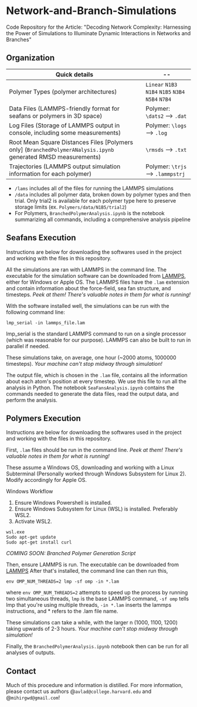 # Network-and-Branch-Simulations
Code Repository for the Article: "Decoding Network Complexity: Harnessing the Power of Simulations to Illuminate Dynamic Interactions in Networks and Branches"

## Organization

| Quick details | -- |
| ----------- | --------- |
| Polymer Types (polymer architectures) |  `Linear` `N1B3` `N1B4` `N1B5` `N3B4` `N5B4` `N7B4` |
| Data Files (LAMMPS-friendly format for seafans or polymers in 3D space) | Polymer: `\dats2` --> `.dat` |
| Log Files (Storage of LAMMPS output in console, including some measurements) | Polymer: `\logs` --> `.log` |
| Root Mean Square Distances Files [Polymers only] (`BranchedPolymerANalysis.ipynb` generated RMSD measurements) | `\rmsds` --> `.txt` |
| Trajectories (LAMMPS output simulation information for each polymer) | Polymer: `\trjs` --> `.lammpstrj` |

- `/lams` includes all of the files for running the LAMMPS simulations
- `/data` includes all polymer data, broken down by polymer types and then trial. Only trial2 is available for each polymer type here to preserve storage limits (ex. `Polymers/data/N1B5/trial2`)
- For Polymers, `BranchedPolymerAnalysis.ipynb` is the notebook summarizing all commands, including a comprehensive analysis pipeline

## Seafans Execution

Instructions are below for downloading the softwares used in the project and working with the files in this repository. 

All the simulations are ran with LAMMPS in the command line. The executable for the simulation software can be downloaded from [LAMMPS](https://www.lammps.org), either for Windows or Apple OS. The LAMMPS files have the `.lam` extension and contain information about the force-field, sea fan structure, and timesteps. *Peek at them! There's valuable notes in them for what is running!*

With the software installed well, the simulations can be run with the following command line:

```
lmp_serial -in lammps_file.lam 

```

lmp_serial is the standard LAMMPS command to run on a single processor (which was reasonable for our purpose). LAMMPS can also be built to run in parallel if needed. 

These simulations take, on average, one hour (~2000 atoms, 1000000 timesteps). *Your machine can't stop midway through simulation!*

The output file, which is chosen in the `.lam` file, contains all the information about each atom's position at every timestep. We use this file to run all the analysis in Python. The notebook `SeaFansAnalysis.ipynb` contains the commands needed to generate the data files, read the output data, and perform the analysis.  

## Polymers Execution 

Instructions are below for downloading the softwares used in the project and working with the files in this repository. 

First, `.lam` files should be run in the command line. *Peek at them! There's valuable notes in them for what is running!*

These assume a Windows OS, downloading and working with a Linux Subterminal (Personally worked through Windows Subsystem for Linux 2). Modify accordingly for Apple OS.  

Windows Workflow
1. Ensure Windows Powershell is installed. 
2. Ensure Windows Subsystem for Linux (WSL) is installed. Preferably WSL2. 
3. Activate WSL2. 
```
wsl.exe
Sudo apt-get update
Sudo apt-get install curl
``` 

*COMING SOON: Branched Polymer Generation Script*

Then, ensure LAMMPS is run. The executable can be downloaded from [LAMMPS](https://www.lammps.org)
After that's installed, the command line can then run this,
```
env OMP_NUM_THREADS=2 lmp -sf omp -in *.lam

```
where `env OMP_NUM_THREADS=2` attempts to speed up the process by running two simultaneous threads, `lmp` is the base LAMMPS command, `-sf omp` tells lmp that you're using multiple threads, `-in *.lam` inserts the lammps instructions, and * refers to the .lam file name. 

These simulations can take a while, with the larger n (1000, 1100, 1200) taking upwards of 2-3 hours. *Your machine can't stop midway through simulation!*

Finally, the `BranchedPolymerAnalysis.ipynb` notebook then can be run for all analyses of outputs. 

## Contact
Much of this procedure and information is distilled.
For more information, please contact us authors @`avlad@college.harvard.edu` and @`mihirgwd@gmail.com`!



